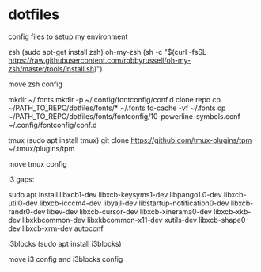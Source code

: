 # dotfiles
config files to setup my environment

zsh (sudo apt-get install zsh)
oh-my-zsh (sh -c "$(curl -fsSL https://raw.githubusercontent.com/robbyrussell/oh-my-zsh/master/tools/install.sh)")

move zsh config

mkdir ~/.fonts
mkdir -p ~/.config/fontconfig/conf.d
clone repo
cp ~/PATH\_TO\_REPO/dotfiles/fonts/\* ~/.fonts
fc-cache -vf ~/.fonts
cp ~/PATH\_TO\_REPO/dotfiles/fonts/fontconfig/10-powerline-symbols.conf ~/.config/fontconfig/conf.d

tmux (sudo apt install tmux)
git clone https://github.com/tmux-plugins/tpm ~/.tmux/plugins/tpm

move tmux config

i3 gaps: 

sudo apt install libxcb1-dev libxcb-keysyms1-dev libpango1.0-dev libxcb-util0-dev libxcb-icccm4-dev libyajl-dev libstartup-notification0-dev libxcb-randr0-dev libev-dev libxcb-cursor-dev libxcb-xinerama0-dev libxcb-xkb-dev libxkbcommon-dev libxkbcommon-x11-dev xutils-dev libxcb-shape0-dev libxcb-xrm-dev autoconf

i3blocks (sudo apt install i3blocks)

move i3 config and i3blocks config
